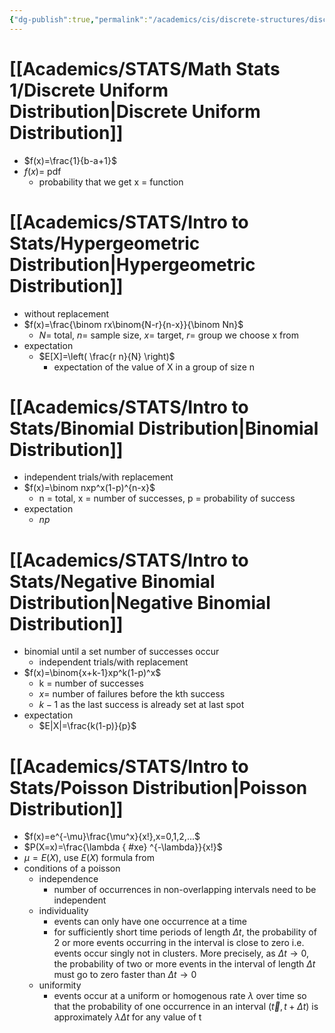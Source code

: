 ```yaml
---
{"dg-publish":true,"permalink":"/academics/cis/discrete-structures/discrete-distributions/","created":"2024-03-29T19:13:31.371-04:00","updated":"2025-07-08T10:47:55.409-04:00"}
---
```


# [[Academics/STATS/Math Stats 1/Discrete Uniform Distribution\|Discrete Uniform Distribution]]
- $f(x)=\frac{1}{b-a+1}$
- $f(x)=$ pdf
	- probability that we get x = function
# [[Academics/STATS/Intro to Stats/Hypergeometric Distribution\|Hypergeometric Distribution]]
- without replacement
- $f(x)=\frac{\binom rx\binom{N-r}{n-x}}{\binom Nn}$
	- $N =$ total, $n =$ sample size, $x =$ target, $r=$ group we choose x from
- expectation
	- $E[X]=\left( \frac{r n}{N} \right)$
		- expectation of the value of X in a group of size n
# [[Academics/STATS/Intro to Stats/Binomial Distribution\|Binomial Distribution]]
- independent trials/with replacement
- $f(x)=\binom nxp^x(1-p)^{n-x}$
	- n = total, x = number of successes, p = probability of success
- expectation
	- $np$
# [[Academics/STATS/Intro to Stats/Negative Binomial Distribution\|Negative Binomial Distribution]]
- binomial until a set number of successes occur
	- independent trials/with replacement
- $f(x)=\binom{x+k-1}xp^k(1-p)^x$
	- k = number of successes
	- $x=$ number of failures before the kth success
	- $k-1$ as the last success is already set at last spot
- expectation
	- $E|X|=\frac{k(1-p)}{p}$ 
# [[Academics/STATS/Intro to Stats/Poisson Distribution\|Poisson Distribution]]
- $f(x)=e^{-\mu}\frac{\mu^x}{x!},x=0,1,2,...$
- $P(X=x)=\frac{\lambda
{ #xe}
^{-\lambda}}{x!}$
- $\mu = E(X)$, use $E(X)$ formula from
- conditions of a poisson
	- independence
		- number of occurrences in non-overlapping intervals need to be independent
	- individuality
		- events can only have one occurrence at a time 
		- for sufficiently short time periods of length $\Delta t$, the probability of 2 or more events occurring in the interval is close to zero i.e. events occur singly not in clusters. More precisely, as $\Delta t\to0$, the probability of two or more events in the interval of length $\Delta t$ must go to zero faster than $\Delta t\to0$
	- uniformity
		- events occur at a uniform or homogenous rate $\lambda$ over time so that the probability of one occurrence in an interval $(\vec{t},t+\Delta t)$ is approximately $\lambda\Delta t$ for any value of t





